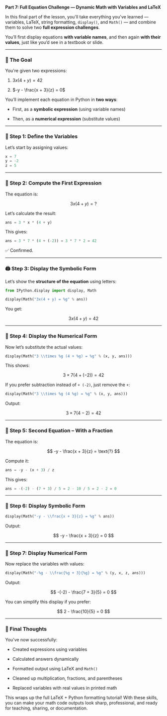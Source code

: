 **Part 7: Full Equation Challenge — Dynamic Math with Variables and LaTeX**

In this final part of the lesson, you'll take everything you've learned — variables, LaTeX, string formatting, `display()`, and `Math()` — and combine them to solve two **full expression challenges**.

You’ll first display equations **with variable names**, and then again **with their values**, just like you’d see in a textbook or slide.

---

### 🎯 The Goal

You're given two expressions:

1. $3x(4 + y) = 42$
    
2. $-y - \frac{x + 3}{z} = 0$
    

You’ll implement each equation in Python in **two ways**:

- First, as a **symbolic expression** (using variable names)
    
- Then, as a **numerical expression** (substitute values)
    

---

### 🧾 Step 1: Define the Variables

Let’s start by assigning values:

```python
x = 7
y = -2
z = 5
```

---

### 🧠 Step 2: Compute the First Expression

The equation is:

$$ 3x(4 + y) = \text{?} $$

Let’s calculate the result:

```python
ans = 3 * x * (4 + y)
```

This gives:

```python
ans = 3 * 7 * (4 + (-2)) = 3 * 7 * 2 = 42
```

✅ Confirmed.

---

### 🖨️ Step 3: Display the Symbolic Form

Let’s show the **structure of the equation** using letters:

```python
from IPython.display import display, Math

display(Math("3x(4 + y) = %g" % ans))
```

You get:

$$ 3x(4 + y) = 42 $$

---

### 🧠 Step 4: Display the Numerical Form

Now let’s substitute the actual values:

```python
display(Math("3 \\times %g (4 + %g) = %g" % (x, y, ans)))
```

This shows:

$$ 3 \times 7 (4 + (-2)) = 42 $$

If you prefer subtraction instead of `+ (-2)`, just remove the `+`:

```python
display(Math("3 \\times %g (4 %g) = %g" % (x, y, ans)))
```

Output:

$$ 3 \times 7 (4 - 2) = 42 $$

---

### 📘 Step 5: Second Equation – With a Fraction

The equation is:

$$ -y - \frac{x + 3}{z} = \text{?} $$

Compute it:

```python
ans = -y - (x + 3) / z
```

This gives:

```python
ans = -(-2) - (7 + 3) / 5 = 2 - 10 / 5 = 2 - 2 = 0
```

---

### 🧾 Step 6: Display Symbolic Form

```python
display(Math("-y - \\frac{x + 3}{z} = %g" % ans))
```

Output:

$$ -y - \frac{x + 3}{z} = 0 $$

---

### 🔢 Step 7: Display Numerical Form

Now replace the variables with values:

```python
display(Math("-%g - \\frac{%g + 3}{%g} = %g" % (y, x, z, ans)))
```

Output:

$$ -(-2) - \frac{7 + 3}{5} = 0 $$

You can simplify this display if you prefer:

$$ 2 - \frac{10}{5} = 0 $$

---

### 🎉 Final Thoughts

You’ve now successfully:

- Created expressions using variables
    
- Calculated answers dynamically
    
- Formatted output using LaTeX and `Math()`
    
- Cleaned up multiplication, fractions, and parentheses
    
- Replaced variables with real values in printed math
    

This wraps up the full LaTeX + Python formatting tutorial! With these skills, you can make your math code outputs look sharp, professional, and ready for teaching, sharing, or documentation.